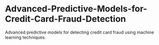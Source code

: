 # Advanced-Predictive-Models-for-Credit-Card-Fraud-Detection
Advanced predictive models for detecting credit card fraud using machine learning techniques.
